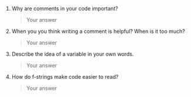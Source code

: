 1. Why are comments in your code important?
   > Your answer

2. When you you think writing a comment is helpful? When is it too much?
   > Your answer

3. Describe the idea of a variable in your own words.
   > Your answer

4. How do f-strings make code easier to read?
   > Your answer
